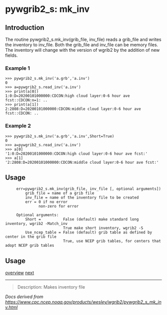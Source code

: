 # pywgrib2_s: mk_inv

## Introduction

The routine pywgrib2_s.mk_inv(grib_file, inv_file) reads a grib_file and writes
the inventory to inv_file. Both the grib_file and inv_file can be memory files.
The inventory will change with the version of wgrib2 by the addition of new fields.

### Example 1

```
>>> pywgrib2_s.mk_inv('a.grb','a.inv')
0
>>> a=pywgrib2_s.read_inv('a.inv')
>>> print(a[0])
1:0:D=20200101000000:CDCON:high cloud layer:0-6 hour ave fcst::CDCON:n=1: ..
>>> print(a[1])
2:2808:D=20200101000000:CDCON:middle cloud layer:0-6 hour ave fcst::CDCON: ..
```

### Example 2

```
>>> pywgrib2_s.mk_inv('a.grb','a.inv',Short=True)
0
>>> a=pywgrib2_s.read_inv('a.inv')
>>> a[0]
'1:0:D=20200101000000:CDCON:high cloud layer:0-6 hour ave fcst:'
>>> a[1]
'2:2808:D=20200101000000:CDCON:middle cloud layer:0-6 hour ave fcst:'
```

## Usage

```
     err=pywgrib2_s.mk_inv(grib_file, inv_file [, optional arguments])
         grib_file = name of a grib file
         inv_file = name of the inventory file to be created
         err = 0 if no error
               non-zero for error

     Optional arguments:
         Short =          False (default) make standard long inventory, wgrib2 -Match_inv
                          True make short inventory, wgrib2 -S
         Use_ncep_table = False (default) grib table as defined by center in the grib file
                          True, use NCEP grib tables, for centers that adopt NCEP grib tables
```

## Usage

[overview](./pywgrib2_s.md)
[next](./pywgrib2_s_read_inv.md)

---

> Description: Makes inventory file

_Docs derived from <https://www.cpc.ncep.noaa.gov/products/wesley/wgrib2/pywgrib2_s_mk_inv.html>_
